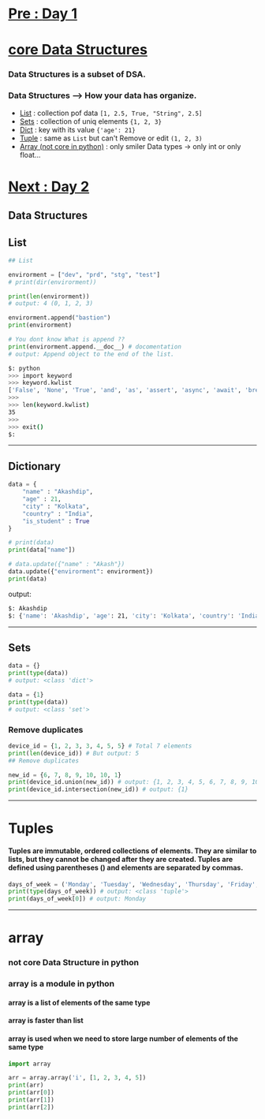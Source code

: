 # [Pre : **Day 1**](../Day%201/readme.md)


# [core Data Structures](https://github.com/akashdip2001/ML-Machine-Learning/tree/main/py#list-tuple-set-dict)

### Data Structures is a subset of DSA.
### Data Structures --> How your data has organize.

- [List](https://github.com/akashdip2001/ML-Machine-Learning/tree/main/py#list) : collection pof data `[1, 2.5, True, "String", 2.5]`
- [Sets](https://github.com/akashdip2001/ML-Machine-Learning/tree/main/py#set)  : collection of uniq elements `{1, 2, 3}`
- [Dict](https://github.com/akashdip2001/ML-Machine-Learning/tree/main/py#dictionary)   : key with its value `{'age': 21}`
- [Tuple](https://github.com/akashdip2001/ML-Machine-Learning/tree/main/py#tuple)   : same as `List` but can't Remove or edit `(1, 2, 3)`
- [Array (not core in python)](https://github.com/akashdip2001/ML-Machine-Learning/tree/main/py#arrays) : only smiler Data types -> only int or only float...


# [Next : **Day 2**](../Day%202/readme.md)


## Data Structures

## List
```python
## List

envirorment = ["dev", "prd", "stg", "test"]
# print(dir(envirorment))

print(len(envirorment))
# output: 4 (0, 1, 2, 3)

envirorment.append("bastion")
print(envirorment)

# You dont know What is append ??
print(envirorment.append.__doc__) # docomentation
# output: Append object to the end of the list.
```

```bash
$: python
>>> import keyword
>>> keyword.kwlist 
['False', 'None', 'True', 'and', 'as', 'assert', 'async', 'await', 'break', 'class', 'continue', 'def', 'del', 'elif', 'else', 'except', 'finally', 'for', 'from', 'global', 'if', 'import', 'in', 'is', 'lambda', 'nonlocal', 'not', 'or', 'pass', 'raise', 'return', 'try', 'while', 'with', 'yield']
>>>
>>> len(keyword.kwlist)
35
>>>
>>> exit()
$:
```

---

## Dictionary

```python
data = {
    "name" : "Akashdip",
    "age" : 21,
    "city" : "Kolkata",
    "country" : "India",
    "is_student" : True
}

# print(data)
print(data["name"])

# data.update({"name" : "Akash"})
data.update({"envirorment": envirorment})
print(data)
```

output:
```bash
$: Akashdip
$: {'name': 'Akashdip', 'age': 21, 'city': 'Kolkata', 'country': 'India', 'is_student': True, 'envirorment': ['dev', 'prd', 'stg', 'test', 'bastion']}
```

---

## Sets
```python
data = {}
print(type(data))
# output: <class 'dict'>
```
```python
data = {1}
print(type(data))
# output: <class 'set'>
```
### Remove duplicates
```python
device_id = {1, 2, 3, 3, 4, 5, 5} # Total 7 elements
print(len(device_id)) # But output: 5
## Remove duplicates
```
```python
new_id = {6, 7, 8, 9, 10, 10, 1}
print(device_id.union(new_id)) # output: {1, 2, 3, 4, 5, 6, 7, 8, 9, 10}
print(device_id.intersection(new_id)) # output: {1}
```

---

# Tuples

#### Tuples are immutable, ordered collections of elements. They are similar to lists, but they cannot be changed after they are created. Tuples are defined using parentheses () and elements are separated by commas.
```python
days_of_week = ('Monday', 'Tuesday', 'Wednesday', 'Thursday', 'Friday', 'Saturday', 'Sunday')
print(type(days_of_week)) # output: <class 'tuple'>
print(days_of_week[0]) # output: Monday
```

---

# array
### not core Data Structure in python
### array is a module in python

#### array is a list of elements of the same type
#### array is faster than list
#### array is used when we need to store large number of elements of the same type
```python
import array

arr = array.array('i', [1, 2, 3, 4, 5])
print(arr)
print(arr[0])
print(arr[1])
print(arr[2])
```

